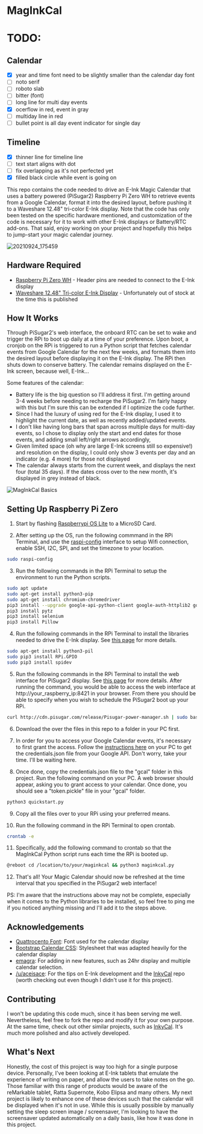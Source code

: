 # MagInkCal

# TODO:
## Calendar
- [x] year and time font need to be slightly smaller than the calendar day font
- [ ] noto serif
- [ ] roboto slab
- [ ] bitter (font)
- [ ] long line for multi day events
- [x] ocerflow in red, event in gray
- [ ] multiday line in red
- [ ] bullet point is all day event indicator for single day

## Timeline
- [x] thinner line for timeline line
- [ ] text start aligns with dot
- [ ] fix overlapping as it's not perfected yet
- [x] filled black circle while event is going on

This repo contains the code needed to drive an E-Ink Magic Calendar that uses a battery powered (PiSugar2) Raspberry Pi
Zero WH to retrieve events from a Google Calendar, format it into the desired layout, before pushing it to a Waveshare
12.48" tri-color E-Ink display. Note that the code has only been tested on the specific hardware mentioned, and
customization of the code is necessary for it to work with other E-Ink displays or Battery/RTC add-ons. That said, enjoy
working on your project and hopefully this helps to jump-start your magic calendar journey.

![20210924_175459](https://user-images.githubusercontent.com/5581989/134661608-bac1f0bf-e7e3-41fe-b92e-37c26dad8fbe.jpg)

## Hardware Required

- [Raspberry Pi Zero WH](https://www.raspberrypi.org/blog/zero-wh/) - Header pins are needed to connect to the E-Ink
  display
- [Waveshare 12.48" Tri-color E-Ink Display](https://www.waveshare.com/product/12.48inch-e-paper-module-b.htm) -
  Unfortunately out of stock at the time this is published

## How It Works

Through PiSugar2's web interface, the onboard RTC can be set to wake and trigger the RPi to boot up daily at a time of
your preference. Upon boot, a cronjob on the RPi is triggered to run a Python script that fetches calendar events from
Google Calendar for the next few weeks, and formats them into the desired layout before displaying it on the E-Ink
display. The RPi then shuts down to conserve battery. The calendar remains displayed on the E-Ink screen, because well,
E-Ink...

Some features of the calendar:

- Battery life is the big question so I'll address it first. I'm getting around 3-4 weeks before needing to recharge the
  PiSugar2. I'm fairly happy with this but I'm sure this can be extended if I optimize the code further.
- Since I had the luxury of using red for the E-Ink display, I used it to highlight the current date, as well as
  recently added/updated events.
- I don't like having long bars that span across multiple days for multi-day events, so I chose to display only the
  start and end dates for those events, and adding small left/right arrows accordingly,
- Given limited space (oh why are large E-Ink screens still so expensive!) and resolution on the display, I could only
  show 3 events per day and an indicator (e.g. 4 more) for those not displayed
- The calendar always starts from the current week, and displays the next four (total 35 days). If the dates cross over
  to the new month, it's displayed in grey instead of black.

![MagInkCal Basics](https://user-images.githubusercontent.com/5581989/134775456-d6bacaca-03c7-4357-af28-7c06aa19ed90.png)

## Setting Up Raspberry Pi Zero

1. Start by flashing [Raspberrypi OS Lite](https://www.raspberrypi.org/software/operating-systems/) to a MicroSD Card.

2. After setting up the OS, run the following commmand in the RPi Terminal, and use
   the [raspi-config](https://www.raspberrypi.org/documentation/computers/configuration.html) interface to setup Wifi
   connection, enable SSH, I2C, SPI, and set the timezone to your location.

```bash
sudo raspi-config
```

3. Run the following commands in the RPi Terminal to setup the environment to run the Python scripts.

```bash
sudo apt update
sudo apt-get install python3-pip
sudo apt-get install chromium-chromedriver
pip3 install --upgrade google-api-python-client google-auth-httplib2 google-auth-oauthlib
pip3 install pytz
pip3 install selenium
pip3 install Pillow
```

4. Run the following commands in the RPi Terminal to install the libraries needed to drive the E-Ink display.
   See [this page](https://www.waveshare.com/wiki/12.48inch_e-Paper_Module) for more details.

```bash
sudo apt-get install python3-pil
sudo pip3 install RPi.GPIO
sudo pip3 install spidev
```

5. Run the following commands in the RPi Terminal to install the web interface for PiSugar2 display.
   See [this page](https://github.com/PiSugar/PiSugar/wiki/PiSugar2) for more details. After running the command, you
   would be able to access the web interface at http://your_raspberry_ip:8421 in your browser. From there you should be
   able to specify when you wish to schedule the PiSugar2 boot up your RPi.

```bash
curl http://cdn.pisugar.com/release/Pisugar-power-manager.sh | sudo bash
```

6. Download the over the files in this repo to a folder in your PC first.

7. In order for you to access your Google Calendar events, it's necessary to first grant the access. Follow
   the [instructions here](https://developers.google.com/calendar/api/quickstart/python) on your PC to get the
   credentials.json file from your Google API. Don't worry, take your time. I'll be waiting here.

8. Once done, copy the credentials.json file to the "gcal" folder in this project. Run the following command on your PC.
   A web browser should appear, asking you to grant access to your calendar. Once done, you should see a "token.pickle"
   file in your "gcal" folder.

```bash
python3 quickstart.py
```

9. Copy all the files over to your RPi using your preferred means.

10. Run the following command in the RPi Terminal to open crontab.

```bash
crontab -e
```

11. Specifically, add the following command to crontab so that the MagInkCal Python script runs each time the RPi is
    booted up.

```bash
@reboot cd /location/to/your/maginkcal && python3 maginkcal.py
```

12. That's all! Your Magic Calendar should now be refreshed at the time interval that you specified in the PiSugar2 web
    interface!

PS: I'm aware that the instructions above may not be complete, especially when it comes to the Python libraries to be
installed, so feel free to ping me if you noticed anything missing and I'll add it to the steps above.

## Acknowledgements

- [Quattrocento Font](https://fonts.google.com/specimen/Quattrocento): Font used for the calendar display
- [Bootstrap Calendar CSS](https://bootstrapious.com/p/bootstrap-calendar): Stylesheet that was adapted heavily for the
  calendar display
- [emagra](https://github.com/emagra): For adding in new features, such as 24hr display and multiple calendar selection.
- [/u/aceisace](https://www.reddit.com/user/aceisace/): For the tips on E-Ink development and
  the [InkyCal](https://github.com/aceisace/Inkycal) repo (worth checking out even though I didn't use it for this
  project).

## Contributing

I won't be updating this code much, since it has been serving me well. Nevertheless, feel free to fork the repo and
modify it for your own purpose. At the same time, check out other similar projects, such
as [InkyCal](https://github.com/aceisace/Inkycal). It's much more polished and also actively developed.

## What's Next

Honestly, the cost of this project is way too high for a single purpose device. Personally, I've been looking at E-Ink
tablets that emulate the experience of writing on paper, and allow the users to take notes on the go. Those familiar
with this range of products would be aware of the reMarkable tablet, Ratta Supernote, Kobo Elipsa and many others. My
next project is likely to enhance one of these devices such that the calendar will be displayed when it's not in use.
While this is usually possible by manually setting the sleep screen image / screensaver, I'm looking to have the
screensaver updated automatically on a daily basis, like how it was done in this project.
